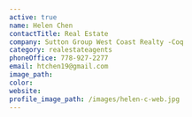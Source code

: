 ```yaml
---
active: true
name: Helen Chen
contactTitle: Real Estate
company: Sutton Group West Coast Realty -Coq
category: realestateagents
phoneOffice: 778-927-2277
email: htchen19@gmail.com
image_path:
color:
website:
profile_image_path: /images/helen-c-web.jpg
---
```




